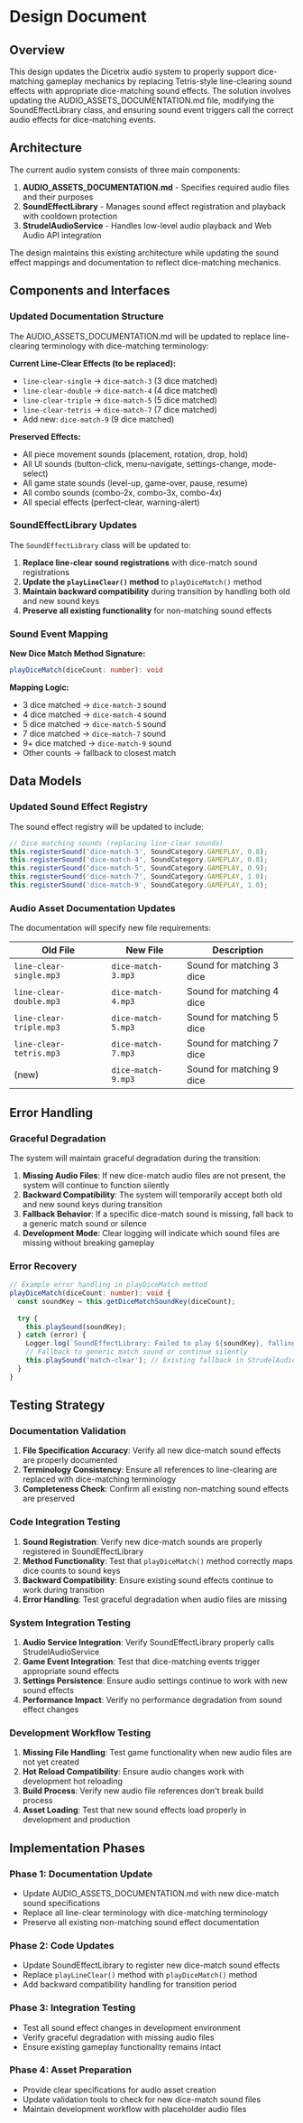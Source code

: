 # Design Document

## Overview

This design updates the Dicetrix audio system to properly support dice-matching gameplay mechanics by replacing Tetris-style line-clearing sound effects with appropriate dice-matching sound effects. The solution involves updating the AUDIO_ASSETS_DOCUMENTATION.md file, modifying the SoundEffectLibrary class, and ensuring sound event triggers call the correct audio effects for dice-matching events.

## Architecture

The current audio system consists of three main components:

1. **AUDIO_ASSETS_DOCUMENTATION.md** - Specifies required audio files and their purposes
2. **SoundEffectLibrary** - Manages sound effect registration and playback with cooldown protection
3. **StrudelAudioService** - Handles low-level audio playback and Web Audio API integration

The design maintains this existing architecture while updating the sound effect mappings and documentation to reflect dice-matching mechanics.

## Components and Interfaces

### Updated Documentation Structure

The AUDIO_ASSETS_DOCUMENTATION.md will be updated to replace line-clearing terminology with dice-matching terminology:

**Current Line-Clear Effects (to be replaced):**
- `line-clear-single` → `dice-match-3` (3 dice matched)
- `line-clear-double` → `dice-match-4` (4 dice matched)  
- `line-clear-triple` → `dice-match-5` (5 dice matched)
- `line-clear-tetris` → `dice-match-7` (7 dice matched)
- Add new: `dice-match-9` (9 dice matched)

**Preserved Effects:**
- All piece movement sounds (placement, rotation, drop, hold)
- All UI sounds (button-click, menu-navigate, settings-change, mode-select)
- All game state sounds (level-up, game-over, pause, resume)
- All combo sounds (combo-2x, combo-3x, combo-4x)
- All special effects (perfect-clear, warning-alert)

### SoundEffectLibrary Updates

The `SoundEffectLibrary` class will be updated to:

1. **Replace line-clear sound registrations** with dice-match sound registrations
2. **Update the `playLineClear()` method** to `playDiceMatch()` method
3. **Maintain backward compatibility** during transition by handling both old and new sound keys
4. **Preserve all existing functionality** for non-matching sound effects

### Sound Event Mapping

**New Dice Match Method Signature:**
```typescript
playDiceMatch(diceCount: number): void
```

**Mapping Logic:**
- 3 dice matched → `dice-match-3` sound
- 4 dice matched → `dice-match-4` sound  
- 5 dice matched → `dice-match-5` sound
- 7 dice matched → `dice-match-7` sound
- 9+ dice matched → `dice-match-9` sound
- Other counts → fallback to closest match

## Data Models

### Updated Sound Effect Registry

The sound effect registry will be updated to include:

```typescript
// Dice matching sounds (replacing line-clear sounds)
this.registerSound('dice-match-3', SoundCategory.GAMEPLAY, 0.8);
this.registerSound('dice-match-4', SoundCategory.GAMEPLAY, 0.8);
this.registerSound('dice-match-5', SoundCategory.GAMEPLAY, 0.9);
this.registerSound('dice-match-7', SoundCategory.GAMEPLAY, 1.0);
this.registerSound('dice-match-9', SoundCategory.GAMEPLAY, 1.0);
```

### Audio Asset Documentation Updates

The documentation will specify new file requirements:

| Old File | New File | Description |
|----------|----------|-------------|
| `line-clear-single.mp3` | `dice-match-3.mp3` | Sound for matching 3 dice |
| `line-clear-double.mp3` | `dice-match-4.mp3` | Sound for matching 4 dice |
| `line-clear-triple.mp3` | `dice-match-5.mp3` | Sound for matching 5 dice |
| `line-clear-tetris.mp3` | `dice-match-7.mp3` | Sound for matching 7 dice |
| (new) | `dice-match-9.mp3` | Sound for matching 9 dice |

## Error Handling

### Graceful Degradation

The system will maintain graceful degradation during the transition:

1. **Missing Audio Files**: If new dice-match audio files are not present, the system will continue to function silently
2. **Backward Compatibility**: The system will temporarily accept both old and new sound keys during transition
3. **Fallback Behavior**: If a specific dice-match sound is missing, fall back to a generic match sound or silence
4. **Development Mode**: Clear logging will indicate which sound files are missing without breaking gameplay

### Error Recovery

```typescript
// Example error handling in playDiceMatch method
playDiceMatch(diceCount: number): void {
  const soundKey = this.getDiceMatchSoundKey(diceCount);
  
  try {
    this.playSound(soundKey);
  } catch (error) {
    Logger.log(`SoundEffectLibrary: Failed to play ${soundKey}, falling back to generic match sound`);
    // Fallback to generic match sound or continue silently
    this.playSound('match-clear'); // Existing fallback in StrudelAudioService
  }
}
```

## Testing Strategy

### Documentation Validation

1. **File Specification Accuracy**: Verify all new dice-match sound effects are properly documented
2. **Terminology Consistency**: Ensure all references to line-clearing are replaced with dice-matching terminology
3. **Completeness Check**: Confirm all existing non-matching sound effects are preserved

### Code Integration Testing

1. **Sound Registration**: Verify new dice-match sounds are properly registered in SoundEffectLibrary
2. **Method Functionality**: Test that `playDiceMatch()` method correctly maps dice counts to sound keys
3. **Backward Compatibility**: Ensure existing sound effects continue to work during transition
4. **Error Handling**: Test graceful degradation when audio files are missing

### System Integration Testing

1. **Audio Service Integration**: Verify SoundEffectLibrary properly calls StrudelAudioService
2. **Game Event Integration**: Test that dice-matching events trigger appropriate sound effects
3. **Settings Persistence**: Ensure audio settings continue to work with new sound effects
4. **Performance Impact**: Verify no performance degradation from sound effect changes

### Development Workflow Testing

1. **Missing File Handling**: Test game functionality when new audio files are not yet created
2. **Hot Reload Compatibility**: Ensure audio changes work with development hot reloading
3. **Build Process**: Verify new audio file references don't break build process
4. **Asset Loading**: Test that new sound effects load properly in development and production

## Implementation Phases

### Phase 1: Documentation Update
- Update AUDIO_ASSETS_DOCUMENTATION.md with new dice-match sound specifications
- Replace all line-clear terminology with dice-matching terminology
- Preserve all existing non-matching sound effect documentation

### Phase 2: Code Updates
- Update SoundEffectLibrary to register new dice-match sound effects
- Replace `playLineClear()` method with `playDiceMatch()` method
- Add backward compatibility handling for transition period

### Phase 3: Integration Testing
- Test all sound effect changes in development environment
- Verify graceful degradation with missing audio files
- Ensure existing gameplay functionality remains intact

### Phase 4: Asset Preparation
- Provide clear specifications for audio asset creation
- Update validation tools to check for new dice-match sound files
- Maintain development workflow with placeholder audio files

